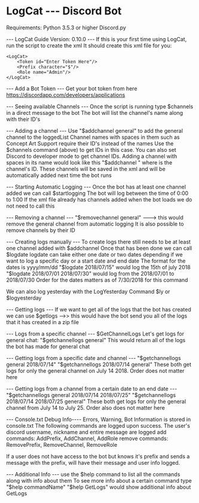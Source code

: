 # LogCat --- Discord Bot
Requirements:
Python 3.5.3 or higher
Discord.py

--- LogCat Guide Version: 0.10.0 ---
If this is your first time using LogCat, run the script to create the xml
It should create this xml file for you:

```xml<?xml version="1.0" encoding="UTF-8"?>
<LogCat>
	<Token id="Enter Token Here"/>
	<Prefix character="$"/>
    <Role name="Admin"/>
</LogCat>
```

--- Add a Bot Token ---
Get your bot token from here
https://discordapp.com/developers/applications

--- Seeing available Channels ---
Once the script is running type $channels in a direct message to the bot
The bot will list the channel's name along with their ID's

--- Adding a channel ---
Use "$addchannel general" to add the general channel to the loggedList
Channel names with spaces in them such as Concept Art Support require their ID's instead of the names
Use the $channels command (above) to get IDs in this case.
You can also set Discord to developer mode to get channel IDs.
Adding a channel with spaces in its name would look like this "$addchannel <ID>" where <ID> is the channel's ID.
These channels will be saved in the xml and will be automatically added next time the bot runs

--- Starting Automatic Logging ---
Once the bot has at least one channel added we can call $startlogging
The bot will log between the time of 0:00 to 1:00
If the xml file already has channels added when the bot loads we do not need to call this


--- Removing a channel ---
"$removechannel general" ---> this would remove the general channel from automatic logging
It is also possible to remove channels by their ID


--- Creating logs manually ---
To create logs there still needs to be at least one channel added with $addchannel
Once that has been done we can call $logdate
logdate can take either one date or two dates depending if we want to log a specific day or a start date and end date
The format for the dates is yyyy/mm/dd
"$logdate 2018/07/15" would log the 15th of july 2018
"$logdate 2018/07/01 2018/07/30" would log from the 2018/07/01 to 2018/07/30
Order for the dates matters as of 7/30/2018 for this command

We can also log yesterday with the LogYesterday Command
$ly or $logyesterday

--- Getting logs ---
If we want to get all of the logs that the bot has created we can use
$getlogs -->> this would have the bot send you all of the logs that it has created in a zip file

--- Logs from a specific channel ---
$GetChannelLogs
Let's get logs for general chat:
"$getchannellogs general"
This would return all of the logs the bot has made for general chat

--- Getting logs from a specific date and channel ---
"$getchannellogs general 2018/07/14" 
"$getchannellogs 2018/07/14 general"
These both get logs for only the general channel on July 14 2018.
Order does not matter here

--- Getting logs from a channel from a certain date to an end date ---
"$getchannellogs general 2018/07/14 2018/07/25"
"$getchannellogs 2018/07/14 2018/07/25 general"
These both get logs for only the general channel from July 14 to July 25.
Order also does not matter here

--- Console.txt Debug Info----
Errors, Warning, Bot Information is stored in console.txt
The following commands are logged upon success. 
The user's discord username, nickname and entire message are logged
add commands: AddPrefix, AddChannel, AddRole
remove commands: RemovePrefix, RemoveChannel, RemoveRole

If a user does not have access to the bot but knows it's prefix and sends a message with the prefix,
will have their message and user info logged.

--- Additional Info ---
use the $help command to list all the commands along with info about them
To see more info about a certain command type "$help commandName"
"$help GetLogs" would show additional info about GetLogs
